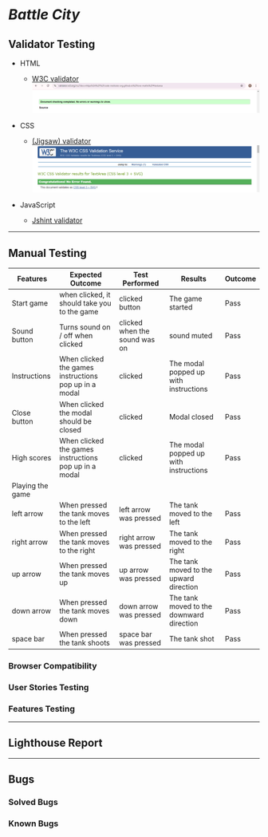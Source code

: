 # *Battle City*

## Validator Testing

- HTML
    - [W3C validator](https://validator.w3.org/nu/?doc=https%3A%2F%2Fcode-institute-org.github.io%2Flove-maths%2F)
    ![HTML](assets/images/Tests/html-validation.png)
    
- CSS
    - [(Jigsaw) validator](https://jigsaw.w3.org/css-validator/validator?uri=https%3A%2F%2Fvalidator.w3.org%2Fnu%2F%3Fdoc%3Dhttps%253A%252F%252Fcode-institute-org.github.io%252Flove-maths%252F&profile=css3svg&usermedium=all&warning=1&vextwarning=&lang=en)
    ![CSS](assets/images/Tests/css-validation.png)
- JavaScript
    - [Jshint validator](https://jshint.com/)

---

## Manual Testing


| Features         | Expected Outcome                                      | Test Performed                | Results                                  | Outcome |
| ---------------- | ----------------------------------------------------- | ----------------------------- | ---------------------------------------- | ------- |
| Start game       | when clicked, it should take you to the game          | clicked button                | The game started                         | Pass    |
| Sound button     | Turns sound on / off when clicked                     | clicked when the sound was on | sound muted                              | Pass    |
| Instructions     | When clicked the games instructions pop up in a modal | clicked                       | The modal popped up with instructions    | Pass    |
| Close button     | When clicked the modal should be closed               | clicked                       | Modal closed                             | Pass    |
| High scores      | When clicked the games instructions pop up in a modal | clicked                       | The modal popped up with instructions    | Pass    |
| Playing the game |                                                       |                               |                                          |         |
| left arrow       | When pressed the tank moves to the left               | left arrow was pressed        | The tank moved to the left               | Pass    |
| right arrow      | When pressed the tank moves to the right              | right arrow was pressed       | The tank moved to the right              | Pass    |
| up arrow         | When pressed the tank moves up                        | up arrow was pressed          | The tank moved to the upward direction   | Pass    |
| down arrow       | When pressed the tank moves down                      | down arrow was pressed        | The tank moved to the downward direction | Pass    |
| space bar        | When pressed the tank shoots                          | space bar was pressed         | The tank shot                            | Pass    |

### Browser Compatibility


### User Stories Testing


### Features Testing

---

## Lighthouse Report

---

## Bugs


### Solved Bugs


### Known Bugs

